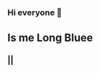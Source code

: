 ### Hi everyone 👋
  ## Is me Long Bluee
### |\|

<!--I'm a music boy
**Long-Bluee/Long-Bluee** is a ✨ _special_ ✨ repository because its `README.md` (this file) appears on your GitHub profile.

 ### 🔭 I’m currently working on Music editon
 🌱 I’m currently learning Tran Hung Dao hight school
 👯 I’m looking to collaborate on with Elon Musk
 🤔 I’m looking for help with all my friends
 💬 Ask me about my self
 📫 How to reach me: https://www.facebook.com/longbluee03
 😄 Pronouns: Sleep only
 ⚡ Fun fact: i love my self
-->
